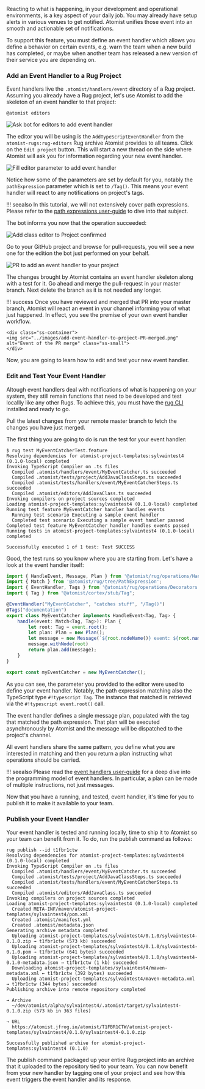 Reacting to what is happening, in your development and operational
environments, is a key aspect of your daily job. You may already have setup 
alerts in various venues to get notified. Atomist unifies those
event into an smooth and actionable set of notifications.

To support this feature, you must define an event handler which allows you
define a behavior on certain events, e.g. warn the team when a new build
has completed, or maybe when another team has released a new version of their
service you are depending on. 

### Add an Event Handler to a Rug Project

Event handlers live the `.atomist/handlers/event` directory of a Rug project.
Assuming you already have a Rug project, let's use Atomist to add the 
skeleton of an event handler to that project:

```
@atomist editors
```

<div class="ss-container">
  <img src="../images/add-event-handler-ask-bot-editor.png" alt="Ask bot for editors to add event handler" class="ss-small">
</div>

The editor you will be using is the `AddTypeScriptEventHandler` from 
the `atomist-rugs:rug-editors` Rug archive Atomist provides to all teams.
Click on the `Edit project` button. This will start a new thread on the side
where Atomist will ask you for information regarding your new event handler.

<div class="ss-container">
  <img src="../images/add-event-handler-to-project.png" alt="Fill editor parameter to add event handler" class="ss-small">
</div>

Notice how some of the parameters are set by default for you, notably the 
`pathExpression` parameter which is set to `/Tag()`. This means your event
handler will react to any notifications on project's tags.

!!! seealso
    In this tutorial, we will not extensively cover path expressions. Please
    refer to the [path expressions user-guide][ugpxe] to dive into that subject.

[ugpxe]: /user-guide/rug/path-expressions.md

The bot informs you now that the operation succeeded:

<div class="ss-container">
  <img src="../images/add-event-handler-to-project-confirmed.png" alt="Add class editor to Project confirmed" class="ss-small">
</div>

Go to your GitHub project and browse for pull-requests, you will see a new one 
for the edition the bot just performed on your behalf.

<div class="ss-container">
  <img src="../images/add-event-handler-to-project-PR.png" alt="PR to add an event handler to your project" class="ss-small">
</div>

The changes brought by Atomist contains an event handler skeleton along with
a test for it. Go ahead and merge the pull-request in your master branch. Next 
delete the branch as it is not needed any longer.

!!! success
    Once you have reviewed and merged that PR into your master branch, Atomist
    will react an event in your channel informing you of what just happened. In
    effect, you see the premise of your own event handler workflow.

    <div class="ss-container">
    <img src="../images/add-event-handler-to-project-PR-merged.png" alt="Event of the PR merge" class="ss-small">
    </div>

Now, you are going to learn how to edit and test your new event handler.

### Edit and Test Your Event Handler

Altough event handlers deal with notifications of what is happening on your
system, they still remain functions that need to be developed and test locallly
like any other Rugs. To achieve this, you must have the [rug CLI][cli]
installed and ready to go.

[cli]: /user-guide/interfaces/cli/index.md

Pull the latest changes from your remote master branch to fetch the changes
you have just merged.

The first thing you are going to do is run the test for your event handler:

```console
$ rug test MyEventCatcherTest.feature
Resolving dependencies for atomist-project-templates:sylvaintest4 (0.1.0·local) completed
Invoking TypeScript Compiler on .ts files
  Compiled .atomist/handlers/event/MyEventCatcher.ts succeeded
  Compiled .atomist/tests/project/AddJavaClassSteps.ts succeeded
  Compiled .atomist/tests/handlers/event/MyEventCatcherSteps.ts succeeded
  Compiled .atomist/editors/AddJavaClass.ts succeeded
Invoking compilers on project sources completed
Loading atomist-project-templates:sylvaintest4 (0.1.0·local) completed
Running test feature MyEventCatcher handler handles events
  Running test scenario Executing a sample event handler
  Completed test scenario Executing a sample event handler passed
Completed test feature MyEventCatcher handler handles events passed
Running tests in atomist-project-templates:sylvaintest4 (0.1.0·local) completed

Successfully executed 1 of 1 test: Test SUCCESS
```

Good, the test runs so you know where you are starting from. Let's have a look
at the event handler itself:

```typescript
import { HandleEvent, Message, Plan } from '@atomist/rug/operations/Handlers';
import { Match } from '@atomist/rug/tree/PathExpression';
import { EventHandler, Tags } from '@atomist/rug/operations/Decorators';
import { Tag } from "@atomist/cortex/stub/Tag";

@EventHandler("MyEventCatcher", "catches stuff", "/Tag()")
@Tags("documentation")
export class MyEventCatcher implements HandleEvent<Tag, Tag> {
    handle(event: Match<Tag, Tag>): Plan {
        let root: Tag = event.root();
        let plan: Plan = new Plan();
        let message = new Message(`${root.nodeName()} event: ${root.name()}`);
        message.withNode(root)
        return plan.add(message);
    }
}

export const myEventCatcher = new MyEventCatcher();
```

As you can see, the parameter you provided to the editor were used to define
your event handler. Notably, the path expression matching also the TypeScript
type `#!typescript Tag`. The instance that matched is retrieved via the 
`#!typescript event.root()` call.

The event handler defines a single message plan, populated with the tag that
matched the path expression. That plan will be executed asynchronously by
Atomist and the message will be dispatched to the project's channel.

All event handlers share the same pattern, you define what you are interested
in matching and then you return a plan instructing what operations should be
carried.

!!! seealso
    Please read the [event handlers user-guide][ugeh] for a deep dive into the 
    programming model of event handlers. In particular, a plan can be made of
    multiple instructions, not just messages.

[ugeh]: /user-guide/rug/handlers.md

Now that you have a running, and tested, event handler, it's time for you to
publish it to make it available to your team.

### Publish your Event Handler

Your event handler is tested and running locally, time to ship it to Atomist
so your team can benefit from it. To do, run the publish command as follows:

```console
rug publish --id t1fbr1ctw
Resolving dependencies for atomist-project-templates:sylvaintest4 (0.1.0·local) completed
Invoking TypeScript Compiler on .ts files
  Compiled .atomist/handlers/event/MyEventCatcher.ts succeeded
  Compiled .atomist/tests/project/AddJavaClassSteps.ts succeeded
  Compiled .atomist/tests/handlers/event/MyEventCatcherSteps.ts succeeded
  Compiled .atomist/editors/AddJavaClass.ts succeeded
Invoking compilers on project sources completed
Loading atomist-project-templates:sylvaintest4 (0.1.0·local) completed
  Created META-INF/maven/atomist-project-templates/sylvaintest4/pom.xml
  Created .atomist/manifest.yml
  Created .atomist/metadata.json
Generating archive metadata completed
  Uploading atomist-project-templates/sylvaintest4/0.1.0/sylvaintest4-0.1.0.zip → t1fbr1ctw (573 kb) succeeded
  Uploading atomist-project-templates/sylvaintest4/0.1.0/sylvaintest4-0.1.0.pom → t1fbr1ctw (641 bytes) succeeded
  Uploading atomist-project-templates/sylvaintest4/0.1.0/sylvaintest4-0.1.0-metadata.json → t1fbr1ctw (1 kb) succeeded
  Downloading atomist-project-templates/sylvaintest4/maven-metadata.xml ← t1fbr1ctw (392 bytes) succeeded
  Uploading atomist-project-templates/sylvaintest4/maven-metadata.xml → t1fbr1ctw (344 bytes) succeeded         
Publishing archive into remote repository completed

→ Archive
  ~/dev/atomist/alpha/sylvaintest4/.atomist/target/sylvaintest4-0.1.0.zip (573 kb in 363 files)

→ URL
  https://atomist.jfrog.io/atomist/T1FBR1CTW/atomist-project-templates/sylvaintest4/0.1.0/sylvaintest4-0.1.0.zip

Successfully published archive for atomist-project-templates:sylvaintest4 (0.1.0)
```

The publish command packaged up your entire Rug project into an archive that
it uploaded to the repository tied to your team. You can now benefit from your
new handler by tagging one of your project and see how this event triggers the
event handler and its response.

